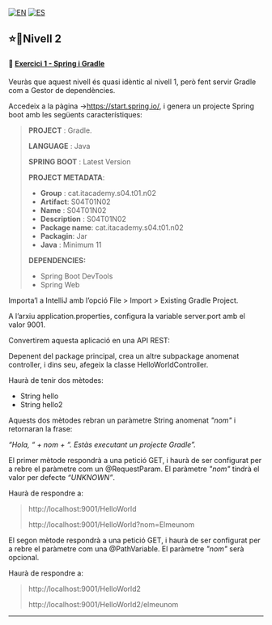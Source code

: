[![EN](https://img.shields.io/badge/EN-blue.svg?logo=googletranslate&logoColor=white)](https://github.com/ariamdev/IT-ACADEMY-SPRINT-4/blob/main/Tasca%20S4.01%20Introducci%C3%B3%20a%20Spring/Lvl%202/README.md)
[![ES](https://img.shields.io/badge/ES-red.svg?logo=googletranslate&logoColor=white)](https://github.com/ariamdev/IT-ACADEMY-SPRINT-4/blob/main/Tasca%20S4.01%20Introducci%C3%B3%20a%20Spring/Lvl%202/README.es.md)

⭐🌟Nivell 2
-

#### 📍 [Exercici 1 - Spring i Gradle](https://github.com/ariamdev/IT-ACADEMY-SPRINT-4/tree/main/Tasca%20S4.01%20Introducci%C3%B3%20a%20Spring/Lvl%202/S04T01N02/src/main/java/cat/itacademy/s04/t01/n02)

Veuràs que aquest nivell és quasi idèntic al nivell 1, però fent servir Gradle com a Gestor de dependències.

Accedeix a la pàgina ->https://start.spring.io/, i genera un projecte Spring boot amb les següents característiques:


>**PROJECT** : Gradle.
>
> **LANGUAGE** : Java
>
> **SPRING BOOT** : Latest Version
>
> **PROJECT METADATA**:
>
>- **Group** : cat.itacademy.s04.t01.n02
>- **Artifact**: S04T01N02
>- **Name** : S04T01N02
>- **Description** : S04T01N02
>- **Package name**: cat.itacademy.s04.t01.n02
>- **Packagin**: Jar
>- **Java** : Minimum 11
>
>**DEPENDENCIES:**
> - Spring Boot DevTools
> - Spring Web


Importa’l a IntelliJ amb l’opció File > Import > Existing Gradle Project.

A l’arxiu application.properties, configura la variable server.port amb el valor 9001.

Convertirem aquesta aplicació en una API REST:

Depenent del package principal, crea un altre subpackage anomenat controller, i dins seu, afegeix la classe HelloWorldController.

Haurà de tenir dos mètodes:

- String hello
- String hello2

Aquests dos mètodes rebran un paràmetre String anomenat *"nom"* i retornaran la frase:

*“Hola, “ + nom + “. Estàs executant un projecte Gradle”.*

El primer mètode respondrà a una petició GET, i haurà de ser configurat per a rebre el paràmetre com un @RequestParam.
El paràmetre *"nom"* tindrà el valor per defecte *“UNKNOWN”*.

Haurà de respondre a:

>http://localhost:9001/HelloWorld
>
>http://localhost:9001/HelloWorld?nom=Elmeunom

El segon mètode respondrà a una petició GET, i haurà de ser configurat per a rebre el paràmetre com una @PathVariable.
El paràmetre *"nom"* serà opcional.

Haurà de respondre a:

>http://localhost:9001/HelloWorld2
>
>http://localhost:9001/HelloWorld2/elmeunom

---
